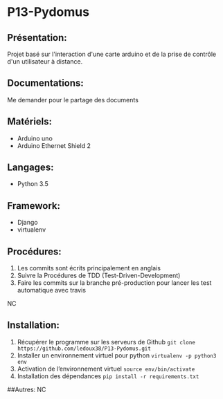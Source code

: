# P13-Pydomus

## Présentation:
Projet basé sur l'interaction d'une carte arduino et de la prise de contrôle d'un utilisateur à distance.

## Documentations:
  Me demander pour le partage des documents

## Matériels:
  * Arduino uno
  * Arduino Ethernet Shield 2

## Langages:
  * Python 3.5

## Framework:
  * Django
  * virtualenv

## Procédures:
  1. Les commits sont écrits principalement en anglais
  2. Suivre la Procédures de TDD (Test-Driven-Development)
  3. Faire les commits sur la branche pré-production pour lancer les test automatique avec travis

NC

## Installation:
  1. Récupérer le programme sur les serveurs de Github
  `git clone https://github.com/ledoux38/P13-Pydomus.git`
  2. Installer un environnement virtuel pour python
  `virtualenv -p python3 env`
  3. Activation de l’environnement virtuel
  `source env/bin/activate`
  4. Installation des dépendances
  `pip install -r requirements.txt`

##Autres:
NC
